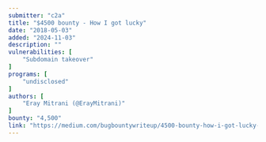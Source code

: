 ```yaml
---
submitter: "c2a"
title: "$4500 bounty - How I got lucky"
date: "2018-05-03"
added: "2024-11-03"
description: ""
vulnerabilities: [
    "Subdomain takeover"
]
programs: [
    "undisclosed"
]
authors: [
    "Eray Mitrani (@ErayMitrani)"
]
bounty: "4,500"
link: "https://medium.com/bugbountywriteup/4500-bounty-how-i-got-lucky-99d8bc933f75"
---
```




